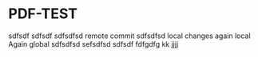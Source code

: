 # PDF-TEST

sdfsdf
sdfsdf
sdfsdfsd
remote commit
sdfsdfsd
local changes
again local
Again global
sdfsdfsd
sefsdfsd
sdfsdf
fdfgdfg
kk
jjjj
